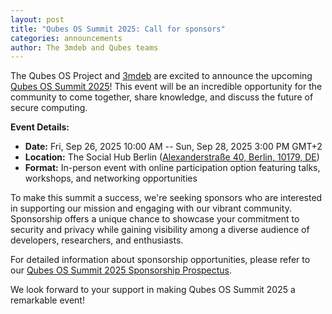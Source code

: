 ```yaml
---
layout: post
title: "Qubes OS Summit 2025: Call for sponsors"
categories: announcements
author: The 3mdeb and Qubes teams
---
```


The Qubes OS Project and [3mdeb](https://3mdeb.com/) are excited to announce the upcoming [Qubes OS Summit 2025](https://events.dasharo.com/event/2/qubes-os-summit-2025)! This event will be an incredible opportunity for the community to come together, share knowledge, and discuss the future of secure computing.

**Event Details:**
- **Date:** Fri, Sep 26, 2025 10:00 AM -- Sun, Sep 28, 2025 3:00 PM GMT+2
- **Location:** The Social Hub Berlin ([Alexanderstraße 40, Berlin, 10179, DE](https://www.google.com/maps/place/Ahoy+Berlin/@52.5410838,13.3875859,17z/data=!3m2!4b1!5s0x47a851f446066db1:0xb2c09b9209846345!4m6!3m5!1s0x47a851f459d4903d:0x399152a1120c811c!8m2!3d52.5410806!4d13.3901608!16s%2Fg%2F11bw4j5wf5?entry=ttu&g_ep=EgoyMDI1MDMxOS4yIKXMDSoASAFQAw%3D%3D))
- **Format:** In-person event with online participation option featuring talks, workshops, and networking opportunities

To make this summit a success, we're seeking sponsors who are interested in supporting our mission and engaging with our vibrant community. Sponsorship offers a unique chance to showcase your commitment to security and privacy while gaining visibility among a diverse audience of developers, researchers, and enthusiasts.

For detailed information about sponsorship opportunities, please refer to our [Qubes OS Summit 2025 Sponsorship Prospectus](https://dl.3mdeb.com/dasharo/qoss/2025/qubes_os_summit_2025_prospectus.pdf).

We look forward to your support in making Qubes OS Summit 2025 a remarkable event!
